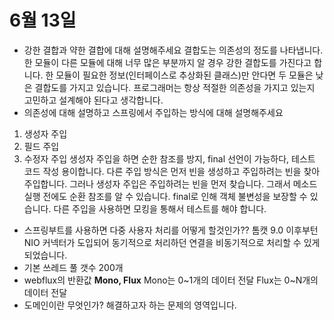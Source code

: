 # 6월 13일
- 강한 결합과 약한 결합에 대해 설명해주세요
결합도는 의존성의 정도를 나타냅니다. 한 모듈이 다른 모듈에 대해 너무 많은 부분까지 알 경우 강한 결합도를 가진다고 합니다. 한 모듈이 필요한 정보(인터페이스로 추상화된 클래스)만 안다면 두 모듈은 낮은 결합도를 가지고 있습니다. 프로그래머는 항상 적절한 의존성을 가지고 있는지 고민하고 설계해야 된다고 생각합니다.
- 의존성에 대해 설명하고 스프링에서 주입하는 방식에 대해 설명해주세요
1. 생성자 주입
2. 필드 주입
3. 수정자 주입
생성자 주입을 하면 순한 참조를 방지, final 선언이 가능하다, 테스트 코드 작성 용이합니다.
다른 주입 방식은 먼저 빈을 생성하고 주입하려는 빈을 찾아 주입합니다. 그러나 생성자 주입은 주입하려는 빈을 먼저 찾습니다. 그래서 메소드 실행 전에도 순환 참조를 알 수 있습니다.
final로 인해 객체 불변성을 보장할 수 있습니다.
다른 주입을 사용하면 모킹을 통해서 테스트를 해야 합니다.
- 스프링부트를 사용하면 다중 사용자 처리를 어떻게 할것인가?? 
톰캣 9.0 이후부턴 NIO 커넥터가 도입되어 동기적으로 처리하던 연결을 비동기적으로 처리할 수 있게 되었습니다.
- 기본 쓰레드 풀 갯수 200개
- webflux의 반환값 ****Mono, Flux****
Mono는 0~1개의 데이터 전달
Flux는 0~N개의 데이터 전달
- 도메인이란 무엇인가?
해결하고자 하는 문제의 영역입니다.

